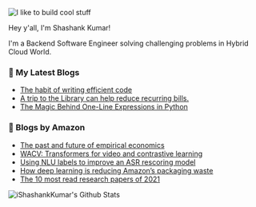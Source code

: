 ![I like to build cool stuff](https://res.cloudinary.com/dt8g3rhcy/image/upload/v1595929574/i_like_to_build_cool_shit._1_nzbwjh.png)

Hey y'all, I'm Shashank Kumar! 

I'm a Backend Software Engineer solving challenging problems in Hybrid Cloud World.

### 📕 My Latest Blogs
<!-- BLOG-POST-LIST:START -->
- [The habit of writing efficient code](https://medium.com/@ishashankkumar/the-habit-of-writing-efficient-code-153b05f04269?source=rss-d24dda280d5f------2)
- [A trip to the Library can help reduce recurring bills.](https://medium.com/swlh/a-trip-to-the-library-can-help-reduce-recurring-bills-23bca495cdf5?source=rss-d24dda280d5f------2)
- [The Magic Behind One-Line Expressions in Python](https://medium.com/swlh/the-magic-behind-one-line-expressions-in-python-816c10180c5c?source=rss-d24dda280d5f------2)
<!-- BLOG-POST-LIST:END -->

### 📕 Blogs by Amazon
<!-- AMAZON-BLOG-POST-LIST:START -->
- [The past and future of empirical economics](https://www.amazon.science/latest-news/a-conversation-with-economics-nobelists-on-experimental-design)
- [WACV: Transformers for video and contrastive learning](https://www.amazon.science/blog/wacv-transformer-models-for-video-and-contrastive-learning)
- [Using NLU labels to improve an ASR rescoring model](https://www.amazon.science/blog/using-nlu-labels-to-improve-an-automatic-speech-recognition-rescoring-model)
- [How deep learning is reducing Amazon’s packaging waste](https://www.amazon.science/latest-news/deep-learning-machine-learning-computer-vision-applications-reducing-amazon-package-waste)
- [The 10 most read research papers of 2021](https://www.amazon.science/latest-news/the-10-most-read-research-papers-of-2021)
<!-- AMAZON-BLOG-POST-LIST:END -->



<img align="center" alt="iShashankKumar's Github Stats" src="https://github-readme-stats.vercel.app/api?username=ishashankkumar&show_icons=true&hide_border=true" />
